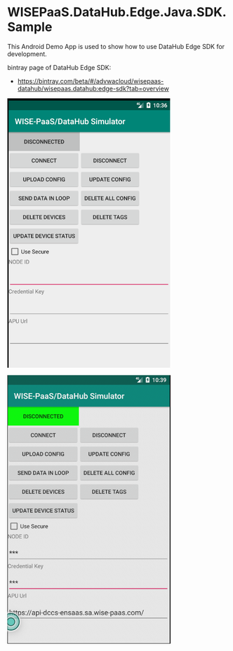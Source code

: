 # WISEPaaS.DataHub.Edge.Java.SDK.Sample

This Android Demo App is used to show how to use DataHub Edge SDK for development.

bintray page of DataHub Edge SDK:
- https://bintray.com/beta/#/advwacloud/wisepaas-datahub/wisepaas.datahub:edge-sdk?tab=overview

![image](https://github.com/advwacloud/WISEPaaS.DataHub.Edge.Java.SDK.Sample/blob/master/%E8%9E%A2%E5%B9%95%E5%BF%AB%E7%85%A7%202020-03-25%20%E4%B8%8B%E5%8D%8810.36.44.png)

![image2](https://github.com/advwacloud/WISEPaaS.DataHub.Edge.Java.SDK.Sample/blob/master/%E8%9E%A2%E5%B9%95%E5%BF%AB%E7%85%A7%202020-03-25%20%E4%B8%8B%E5%8D%8810.39.13.png)
